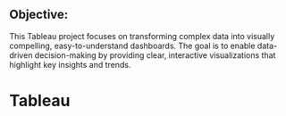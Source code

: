 ## Objective:
This Tableau project focuses on transforming complex data into visually compelling, easy-to-understand dashboards. The goal is to enable data-driven decision-making by providing clear, interactive visualizations that highlight key insights and trends.

# Tableau
